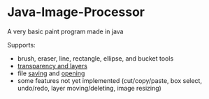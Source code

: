 Java-Image-Processor
====================

A very basic paint program made in java

Supports:
- brush, eraser, line, rectangle, ellipse, and bucket tools
- [transparency and layers](http://a.pomf.se/afcyef.png)
- file [saving](http://a.pomf.se/acnvih.png) and [opening](http://a.pomf.se/aowlxd.png)
- some features not yet implemented (cut/copy/paste, box select, undo/redo, layer moving/deleting, image resizing)
